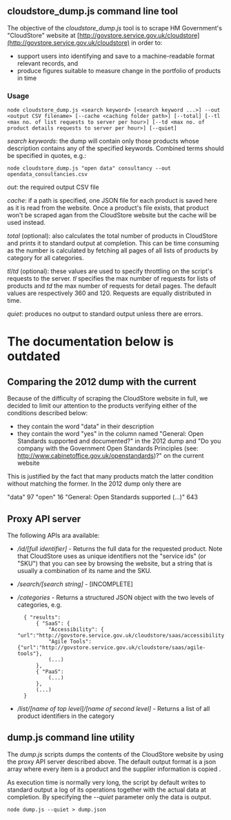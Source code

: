 ## cloudstore_dump.js command line tool

The objective of the *cloudstore_dump.js* tool is to scrape HM Government's "CloudStore" website at [http://govstore.service.gov.uk/cloudstore](http://govstore.service.gov.uk/cloudstore) in order to:

- support users into identifying and save to a machine-readable format relevant records, and
- produce figures suitable to measure change in the portfolio of products in time

### Usage

    node cloudstore_dump.js <search keyword> [<search keyword ...>] --out <output CSV filename> [--cache <caching folder path>] [--total] [--tl <max no. of list requests to server per hour>] [--td <max no. of product details requests to server per hour>] [--quiet]

*search keywords*: the dump will contain only those products whose description contains any of the specified keywords. Combined terms should be specified in quotes, e.g.:

    node cloudstore_dump.js "open data" consultancy --out opendata_consultancies.csv

*out*: the required output CSV file

*cache*: if a path is specified, one JSON file for each product is saved here as it is read from the website. Once a product's file exists, that product won't be scraped agan from the CloudStore website but the cache will be used instead.

*total* (optional): also calculates the total number of products in CloudStore and prints it to standard output at completion. This can be time consuming as the number is calculated by fetching all pages of all lists of products by category for all categories. 

*tl*/*td* (optional): these values are used to specify throttling on the script's requests to the server. *tl* specifies the max number of requests for lists of products and *td* the max number of requests for detail pages. The default values are respectively 360 and 120. Requests are equally distributed in time.   

*quiet*: produces no output to standard output unless there are errors.

# The documentation below is outdated

## Comparing the 2012 dump with the current

Because of the difficulty of scraping the CloudStore website in full, we decided to limit our attention to the products verifying either of the conditions described below:

- they contain the word "data" in their description
- they contain the word "yes" in the column named "General: Open Standards supported and documented?" in the 2012 dump and "Do you company with the Government Open Standards Principles (see: http://www.cabinetoffice.gov.uk/openstandards)?" on the current website

This is justified by the fact that many products match the latter condition without matching the former. In the 2012 dump only there are  

"data" 97
"open" 16
"General: Open Standards supported (...)" 643



## Proxy API server
The following APIs ara available:

- */id/[full identifier]* - Returns the full data for the requested product. 
Note that CloudStore uses as unique identifiers not the "service 
ids" (or "SKU") that you can see by browsing the website, but a string that is 
usually a combination of its name and the SKU.

- */search/[search string]* - [INCOMPLETE]

- */categories* - Returns a structured JSON object with the two levels of 
categories, e.g.

	    { "results":
	        { "SaaS": {
	            "Accessibility": { "url":"http://govstore.service.gov.uk/cloudstore/saas/accessibility"},
	            "Agile Tools": {"url":"http://govstore.service.gov.uk/cloudstore/saas/agile-tools"},
	            (...)
	        },
	        { "PaaS": 
	        	(...)
	    	},
	    	(...)
	    }

- */list/[name of top level]/[name of second level]* - Returns a list of all
product identifiers in the category

## dump.js command line utility

The *dump.js* scripts dumps the contents of the CloudStore website by using the 
proxy API server described above. The default output format is a json array 
where every item is a product and the supplier information is copied .

As execution time is normally very long, the script by default writes to 
standard output a log of its operations together with the actual data at 
completion. By specifying the *--quiet* parameter only the data is output.

    node dump.js --quiet > dump.json


